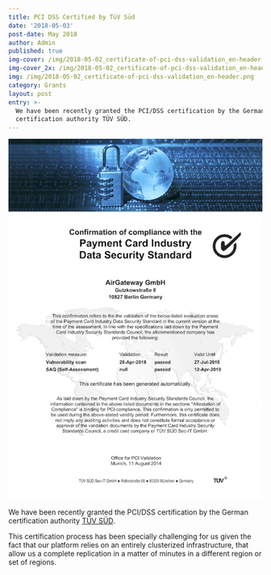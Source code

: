 ```yaml
---
title: PCI DSS Certified by TüV Süd
date: '2018-05-03'
post-date: May 2018
author: Admin
published: true
img-cover: /img/2018-05-02_certificate-of-pci-dss-validation_en-header.png
img-cover_2x: /img/2018-05-02_certificate-of-pci-dss-validation_en-header.png
img: /img/2018-05-02_certificate-of-pci-dss-validation_en-header.png
category: Grants
layout: post
entry: >-
  We have been recently granted the PCI/DSS certification by the German
  certification authority TÜV SÜD.
---
```

![PCI-DSS certification](/img/2018-05-02_certificate-of-pci-dss-validation_en.png)

We have been recently granted the PCI/DSS certification by the German certification authority [TÜV SÜD](https://www.tuv-sud.com/).

This certification process has been specially challenging for us given the fact that our platform relies on an entirely clusterized infrastructure, that allow us a complete replication in a matter of minutes in a different region or set of regions.
